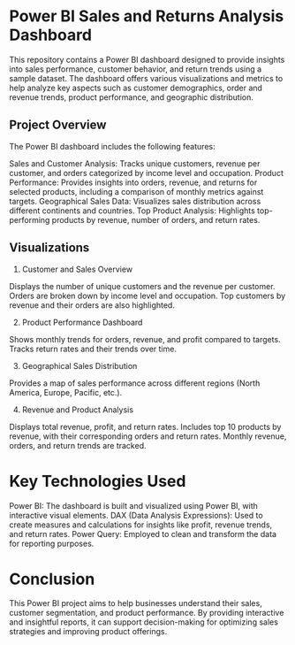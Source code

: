 # Power BI Sales and Returns Analysis Dashboard

This repository contains a Power BI dashboard designed to provide insights into sales performance, customer behavior, and return trends using a sample dataset. The dashboard offers various visualizations and metrics to help analyze key aspects such as customer demographics, order and revenue trends, product performance, and geographic distribution.

## Project Overview
The Power BI dashboard includes the following features:

  Sales and Customer Analysis: Tracks unique customers, revenue per customer, and orders categorized by income level and occupation.
  Product Performance: Provides insights into orders, revenue, and returns for selected products, including a comparison of monthly metrics against targets.
  Geographical Sales Data: Visualizes sales distribution across different continents and countries.
  Top Product Analysis: Highlights top-performing products by revenue, number of orders, and return rates.

## Visualizations

1. Customer and Sales Overview

Displays the number of unique customers and the revenue per customer.
Orders are broken down by income level and occupation.
Top customers by revenue and their orders are also highlighted.

2. Product Performance Dashboard

Shows monthly trends for orders, revenue, and profit compared to targets.
Tracks return rates and their trends over time.

3. Geographical Sales Distribution

Provides a map of sales performance across different regions (North America, Europe, Pacific, etc.).

4. Revenue and Product Analysis

Displays total revenue, profit, and return rates.
Includes top 10 products by revenue, with their corresponding orders and return rates.
Monthly revenue, orders, and return trends are tracked.

#  Key Technologies Used
Power BI: The dashboard is built and visualized using Power BI, with interactive visual elements.
DAX (Data Analysis Expressions): Used to create measures and calculations for insights like profit, revenue trends, and return rates.
Power Query: Employed to clean and transform the data for reporting purposes.

#  Conclusion
This Power BI project aims to help businesses understand their sales, customer segmentation, and product performance. By providing interactive and insightful reports, it can support decision-making for optimizing sales strategies and improving product offerings.
